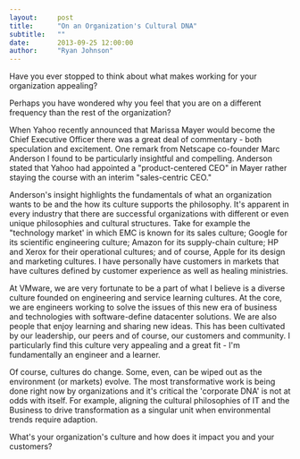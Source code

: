 ```yaml
---
layout:     post
title:      "On an Organization's Cultural DNA"
subtitle:   ""
date:       2013-09-25 12:00:00
author:     "Ryan Johnson"
---
```


Have you ever stopped to think about what makes working for your organization appealing?

Perhaps you have wondered why you feel that you are on a different frequency than the rest of the organization?

When Yahoo recently announced that Marissa Mayer would become the Chief Executive Officer there was a great deal of commentary - both speculation and excitement. One remark from Netscape co-founder Marc Anderson I found to be particularly insightful and compelling. Anderson stated that Yahoo had appointed a "product-centered CEO" in Mayer rather staying the course with an interim "sales-centric CEO."

Anderson's insight highlights the fundamentals of what an organization wants to be and the how its culture supports the philosophy. It's apparent in every industry that there are successful organizations with different or even unique philosophies and cultural structures. Take for example the "technology market' in which EMC is known for its sales culture; Google for its scientific engineering culture; Amazon for its supply-chain culture; HP and Xerox for their operational cultures; and of course, Apple for its design and marketing cultures. I have personally have customers in markets that have cultures defined by customer experience as well as healing ministries.

At VMware, we are very fortunate to be a part of what I believe is a diverse culture founded on engineering and service learning cultures. At the core, we are engineers working to solve the issues of this new era of business and technologies with software-define datacenter solutions. We are also people that enjoy learning and sharing new ideas. This has been cultivated by our leadership, our peers and of course, our customers and community. I particularly find this culture very appealing and a great fit - I'm fundamentally an engineer and a learner.

Of course, cultures do change. Some, even, can be wiped out as the environment (or markets) evolve. The most transformative work is being done right now by organizations and it's critical the 'corporate DNA' is not at odds with itself. For example, aligning the cultural philosophies of IT and the Business to drive transformation as a singular unit when environmental trends require adaption.

What's your organization's culture and how does it impact you and your customers?